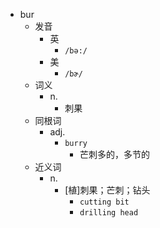 - bur
  - 发音
    - 英
      - `/bə:/`
    - 美
      - `/bɚ/`
  - 词义
    - n.
      - 刺果
  - 同根词
    - adj.
      - `burry`
        - 芒刺多的，多节的
  - 近义词
    - n.
      - [植]刺果；芒刺；钻头
        - `cutting bit`
        - `drilling head`

